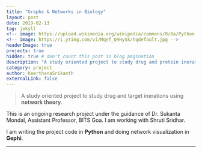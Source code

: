 ```yaml
---
title: "Graphs & Networks in Biology"
layout: post
date: 2019-02-13
tag: jekyll
<!-- image: https://upload.wikimedia.org/wikipedia/commons/0/0a/Python.svg -->
<!-- image: https://i.ytimg.com/vi/Mqef_Q9HySk/hqdefault.jpg -->
headerImage: true
projects: true
hidden: true # don't count this post in blog pagination
description: "A study oriented project to study drug and protein inerations using network theory."
category: project
author: KeerthanaSrikanth
externalLink: false
---
```


<!-- ![Screenshot](assests/image/2048.jpg) -->

>A study oriented project to study drug and target inerations using **network theory**.

This is an ongoing research project under the guidance of Dr. Sukanta Mondal, Assistant Professor, BITS Goa. I am working with Shruti Sridhar.

I am writing the project code in **Python** and doing network visualization in **Gephi**. 
  
<!-- [Click here](https://github.com/KeerthanaSrikanth/glmc/tree/current) to view the project. -->

---

<!-- What has inside?

- Gulp
- BrowserSync
- Stylus
- SVG
- Travis
- No JS
- [98/100](https://developers.google.com/speed/pagespeed/insights/?url=http%3A%2F%2Fsergiokopplin.github.io%2Findigo%2F)

---

[Check it out](http://sergiokopplin.github.io/indigo/) here.
If you need some help, just [tell me](http://github.com/sergiokopplin/indigo/issues). -->
